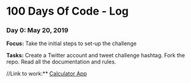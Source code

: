 # 100 Days Of Code - Log

### Day 0: May 20, 2019

**Focus:** Take the initial steps to set-up the challenge

**Tasks:** Create a Twitter account and tweet challenge hashtag. Fork the repo. Read all the documentation and rules.


//Link to work:** [Calculator App](http://www.example.com)
